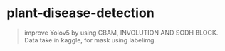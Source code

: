 # plant-disease-detection

> improve Yolov5 by using CBAM, INVOLUTION AND SODH BLOCK.<br>
> Data take in kaggle, for mask using labelimg.<br>
